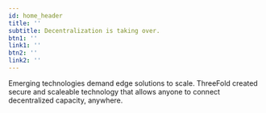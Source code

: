 ```yaml
---
id: home_header
title: ''
subtitle: Decentralization is taking over.
btn1: ''
link1: ''
btn2: ''
link2: ''
---
```


Emerging technologies demand edge solutions to scale. ThreeFold created secure and scaleable technology that allows anyone to connect decentralized capacity, anywhere.
